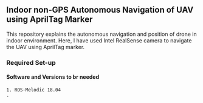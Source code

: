
## Indoor non-GPS Autonomous Navigation of UAV using AprilTag Marker 

This repository explains the autonomous navigation and position of drone in indoor environment. Here, I have used Intel RealSense camera to navigate the UAV using AprilTag marker. 

### Required Set-up

#### Software and Versions to br needed

    1. ROS-Melodic 18.04
    . 





